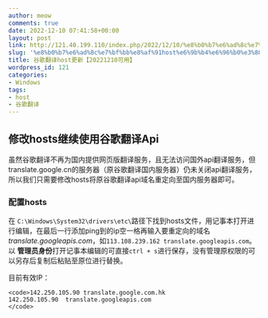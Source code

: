 ```yaml
---
author: meow
comments: true
date: 2022-12-10 07:41:58+00:00
layout: post
link: http://121.40.199.110/index.php/2022/12/10/%e8%b0%b7%e6%ad%8c%e7%bf%bb%e8%af%91host%e6%9b%b4%e6%96%b0%e3%80%9020221210%e5%8f%af%e7%94%a8%e3%80%91/
slug: '%e8%b0%b7%e6%ad%8c%e7%bf%bb%e8%af%91host%e6%9b%b4%e6%96%b0%e3%80%9020221210%e5%8f%af%e7%94%a8%e3%80%91'
title: 谷歌翻译host更新【20221210可用】
wordpress_id: 121
categories:
- Windows
tags:
- host
- 谷歌翻译
---
```





## 修改hosts继续使用谷歌翻译Api







虽然谷歌翻译不再为国内提供网页版翻译服务，且无法访问国外api翻译服务，但translate.google.cn的服务器（原谷歌翻译国内服务器）仍未关闭api翻译服务，所以我们只需要修改hosts将原谷歌翻译api域名重定向至国内服务器即可。







### 配置hosts







在 `C:\Windows\System32\drivers\etc\`路径下找到hosts文件，用记事本打开进行编辑，在最后一行添加ping到的ip空一格再输入要重定向的域名 _translate.googleapis.com_，如`113.108.239.162 translate.googleapis.com`。以 **管理员身份**打开记事本编辑的可直接`ctrl + s`进行保存，没有管理原权限的可以另存后复制后粘贴至原位进行替换。







目前有效IP：






    
    <code>142.250.105.90 translate.google.com.hk
    142.250.105.90  translate.googleapis.com
    </code>



